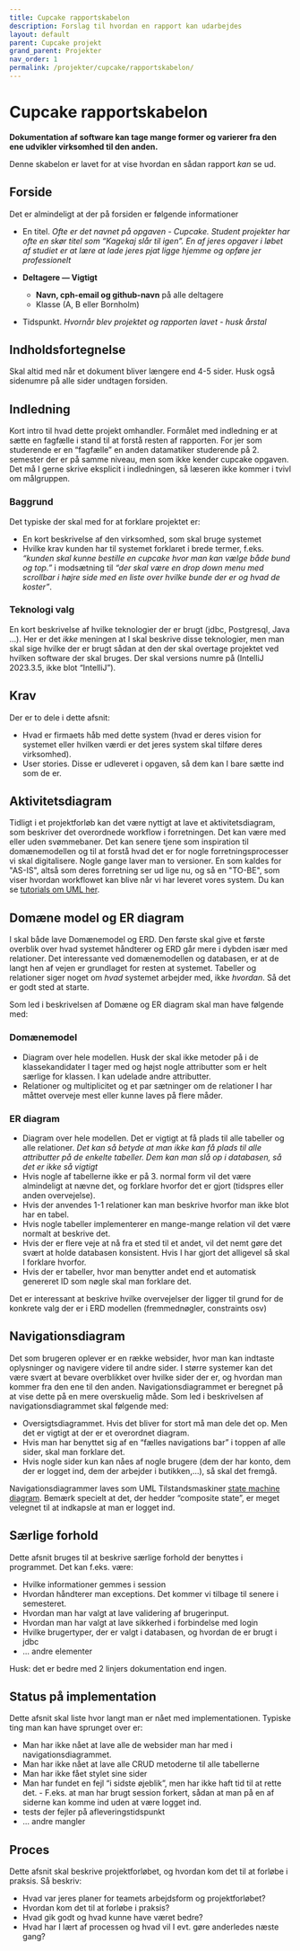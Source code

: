 ```yaml
---
title: Cupcake rapportskabelon
description: Forslag til hvordan en rapport kan udarbejdes
layout: default
parent: Cupcake projekt
grand_parent: Projekter
nav_order: 1
permalink: /projekter/cupcake/rapportskabelon/
---
```


# Cupcake rapportskabelon

**Dokumentation af software kan tage mange former og varierer fra den ene udvikler virksomhed til den anden.**

Denne skabelon er lavet for at vise hvordan en sådan rapport _kan_ se ud.

## Forside

Det er almindeligt at der på forsiden er følgende informationer

- En titel. _Ofte er det navnet på opgaven - Cupcake. Student projekter har ofte en skør titel som “Kagekaj slår til igen”. En af jeres opgaver i løbet af studiet er at lære at lade jeres pjat ligge hjemme og opføre jer professionelt_

- **Deltagere — Vigtigt**
  - **Navn, cph-email og github-navn** på alle deltagere
  - Klasse (A, B eller Bornholm)
- Tidspunkt. _Hvornår blev projektet og rapporten lavet - husk årstal_

## Indholdsfortegnelse

Skal altid med når et dokument bliver længere end 4-5 sider. Husk også sidenumre på alle sider undtagen forsiden.

## Indledning

Kort intro til hvad dette projekt omhandler. Formålet med indledning er at sætte en fagfælle i stand til at forstå resten af rapporten. For jer som studerende er en “fagfælle” en anden datamatiker studerende på 2. semester der er på samme niveau, men som ikke kender cupcake opgaven. Det må I gerne skrive eksplicit i indledningen, så læseren ikke kommer i tvivl om målgruppen.

### Baggrund

Det typiske der skal med for at forklare projektet er:

- En kort beskrivelse af den virksomhed, som skal bruge systemet
- Hvilke krav kunden har til systemet forklaret i brede termer, f.eks. _“kunden skal kunne bestille en cupcake hvor man kan vælge både bund og top.”_ i modsætning til _“der skal være en drop down menu med scrollbar i højre side med en liste over hvilke bunde der er og hvad de koster”_.

### Teknologi valg

En kort beskrivelse af hvilke teknologier der er brugt (jdbc, Postgresql, Java …). Her er det _ikke_ meningen at I skal beskrive disse teknologier, men man skal sige hvilke der er brugt sådan at den der skal overtage projektet ved hvilken software der skal bruges. Der skal versions numre på (IntelliJ 2023.3.5, ikke blot “IntelliJ”).

## Krav

Der er to dele i dette afsnit:

- Hvad er firmaets håb med dette system (hvad er deres vision for systemet eller hvilken værdi er det jeres system skal tilføre deres virksomhed).
- User stories. Disse er udleveret i opgaven, så dem kan I bare sætte ind som de er.

## Aktivitetsdiagram

Tidligt i et projektforløb kan det være nyttigt at lave et aktivitetsdiagram, som beskriver det overordnede workflow i forretningen. Det kan være med eller uden svømmebaner. Det kan senere tjene som inspiration til domænemodellen og til at forstå hvad det er for nogle forretningsprocesser vi skal digitalisere. Nogle gange laver man to versioner. En som kaldes for "AS-IS", altså som deres forretning ser ud lige nu, og så en "TO-BE", som viser hvordan workflowet kan blive når vi har leveret vores system. Du kan se [tutorials om UML her](../../toolbox/sys/uml/README.md).

## Domæne model og ER diagram

I skal både lave Domænemodel og ERD. Den første skal give et første overblik over hvad systemet håndterer og ERD går mere i dybden især med relationer. Det interessante ved domænemodellen og databasen, er at de langt hen af vejen er grundlaget for resten at systemet. Tabeller og relationer siger noget om _hvad_ systemet arbejder med, ikke _hvordan_. Så det er godt sted at starte.

Som led i beskrivelsen af Domæne og ER diagram skal man have følgende med:

### Domænemodel

- Diagram over hele modellen. Husk der skal ikke metoder på i de klassekandidater I tager med og højst nogle attributter som er helt særlige for klassen. I kan udelade andre attributter.
- Relationer og multiplicitet og et par sætninger om de relationer I har måttet overveje mest eller kunne laves på flere måder.

### ER diagram

- Diagram over hele modellen. Det er vigtigt at få plads til alle tabeller og alle relationer. _Det kan så betyde at man ikke kan få plads til alle attributter på de enkelte tabeller. Dem kan man slå op i databasen, så det er ikke så vigtigt_
- Hvis nogle af tabellerne ikke er på 3. normal form vil det være almindeligt at nævne det, og forklare hvorfor det er gjort (tidspres eller anden overvejelse).
- Hvis der anvendes 1-1 relationer kan man beskrive hvorfor man ikke blot har en tabel.
- Hvis nogle tabeller implementerer en mange-mange relation vil det være normalt at beskrive det.
- Hvis der er flere veje at nå fra et sted til et andet, vil det nemt gøre det svært at holde databasen konsistent. Hvis I har gjort det alligevel så skal I forklare hvorfor.
- Hvis der er tabeller, hvor man benytter andet end et automatisk genereret ID som nøgle skal man forklare det.

Det er interessant at beskrive hvilke overvejelser der ligger til grund for de konkrete valg der er i ERD modellen (fremmednøgler, constraints osv)

## Navigationsdiagram

Det som brugeren oplever er en række websider, hvor man kan indtaste oplysninger og navigere videre til andre sider. I større systemer kan det være svært at bevare overblikket over hvilke sider der er, og hvordan man kommer fra den ene til den anden. Navigationsdiagrammet er beregnet på at vise dette på en mere overskuelig måde. Som led i beskrivelsen af navigationsdiagrammet skal følgende med:

- Oversigtsdiagrammet. Hvis det bliver for stort må man dele det op. Men det er vigtigt at der er et overordnet diagram.
- Hvis man har benyttet sig af en “fælles navigations bar” i toppen af alle sider, skal man forklare det.
- Hvis nogle sider kun kan nåes af nogle brugere (dem der har konto, dem der er logget ind, dem der arbejder i butikken,…), så skal det fremgå.

Navigationsdiagrammer laves som UML Tilstandsmaskiner [state machine diagram](../../toolbox/sys/uml/statemachinediagram.md). Bemærk specielt at det, der hedder “composite state”, er meget velegnet til at indkapsle at man er logget ind.

## Særlige forhold

Dette afsnit bruges til at beskrive særlige forhold der benyttes i programmet. Det kan f.eks. være:

- Hvilke informationer gemmes i session
- Hvordan håndterer man exceptions. Det kommer vi tilbage til senere i semesteret.
- Hvordan man har valgt at lave validering af brugerinput.
- Hvordan man har valgt at lave sikkerhed i forbindelse med login
- Hvilke brugertyper, der er valgt i databasen, og hvordan de er brugt i jdbc
- ... andre elementer

Husk: det er bedre med 2 linjers dokumentation end ingen.

## Status på implementation

Dette afsnit skal liste hvor langt man er nået med implementationen. Typiske ting man kan have sprunget over er:

- Man har ikke nået at lave alle de websider man har med i navigationsdiagrammet.
- Man har ikke nået at lave alle CRUD metoderne til alle tabellerne
- Man har ikke fået stylet sine sider
- Man har fundet en fejl “i sidste øjeblik”, men har ikke haft tid til at rette det. - F.eks. at man har brugt session forkert, sådan at man på en af siderne kan komme ind uden at være logget ind.
- tests der fejler på afleveringstidspunkt
- … andre mangler

## Proces

Dette afsnit skal beskrive projektforløbet, og hvordan kom det til at forløbe i praksis. Så beskriv:

- Hvad var jeres planer for teamets arbejdsform og projektforløbet?
- Hvordan kom det til at forløbe i praksis?
- Hvad gik godt og hvad kunne have været bedre?
- Hvad har I lært af processen og hvad vil I evt. gøre anderledes næste gang?
